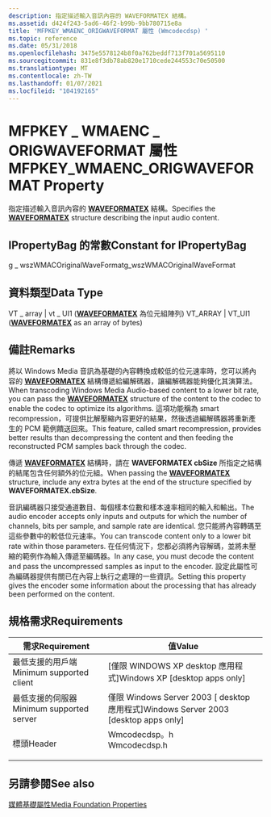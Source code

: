 ```yaml
---
description: 指定描述輸入音訊內容的 WAVEFORMATEX 結構。
ms.assetid: d424f243-5ad6-46f2-b99b-9bb780715e8a
title: 'MFPKEY_WMAENC_ORIGWAVEFORMAT 屬性 (Wmcodecdsp) '
ms.topic: reference
ms.date: 05/31/2018
ms.openlocfilehash: 3475e5578124b8f0a762beddf713f701a5695110
ms.sourcegitcommit: 831e8f3db78ab820e1710cede244553c70e50500
ms.translationtype: MT
ms.contentlocale: zh-TW
ms.lasthandoff: 01/07/2021
ms.locfileid: "104192165"
---
```

# <a name="mfpkey_wmaenc_origwaveformat-property"></a><span data-ttu-id="aa805-103">MFPKEY \_ WMAENC \_ ORIGWAVEFORMAT 屬性</span><span class="sxs-lookup"><span data-stu-id="aa805-103">MFPKEY\_WMAENC\_ORIGWAVEFORMAT Property</span></span>

<span data-ttu-id="aa805-104">指定描述輸入音訊內容的 [**WAVEFORMATEX**](/previous-versions/dd757713(v=vs.85)) 結構。</span><span class="sxs-lookup"><span data-stu-id="aa805-104">Specifies the [**WAVEFORMATEX**](/previous-versions/dd757713(v=vs.85)) structure describing the input audio content.</span></span>

## <a name="constant-for-ipropertybag"></a><span data-ttu-id="aa805-105">IPropertyBag 的常數</span><span class="sxs-lookup"><span data-stu-id="aa805-105">Constant for IPropertyBag</span></span>

<span data-ttu-id="aa805-106">g \_ wszWMACOriginalWaveFormat</span><span class="sxs-lookup"><span data-stu-id="aa805-106">g\_wszWMACOriginalWaveFormat</span></span>

## <a name="data-type"></a><span data-ttu-id="aa805-107">資料類型</span><span class="sxs-lookup"><span data-stu-id="aa805-107">Data Type</span></span>

<span data-ttu-id="aa805-108">VT \_ array \| vt \_ UI1 ([**WAVEFORMATEX**](/previous-versions/dd757713(v=vs.85)) 為位元組陣列) </span><span class="sxs-lookup"><span data-stu-id="aa805-108">VT\_ARRAY \| VT\_UI1 ([**WAVEFORMATEX**](/previous-versions/dd757713(v=vs.85)) as an array of bytes)</span></span>

## <a name="remarks"></a><span data-ttu-id="aa805-109">備註</span><span class="sxs-lookup"><span data-stu-id="aa805-109">Remarks</span></span>

<span data-ttu-id="aa805-110">將以 Windows Media 音訊為基礎的內容轉換成較低的位元速率時，您可以將內容的 [**WAVEFORMATEX**](/previous-versions/dd757713(v=vs.85)) 結構傳遞給編解碼器，讓編解碼器能夠優化其演算法。</span><span class="sxs-lookup"><span data-stu-id="aa805-110">When transcoding Windows Media Audio-based content to a lower bit rate, you can pass the [**WAVEFORMATEX**](/previous-versions/dd757713(v=vs.85)) structure of the content to the codec to enable the codec to optimize its algorithms.</span></span> <span data-ttu-id="aa805-111">這項功能稱為 smart recompression，可提供比解壓縮內容更好的結果，然後透過編解碼器將重新產生的 PCM 範例饋送回來。</span><span class="sxs-lookup"><span data-stu-id="aa805-111">This feature, called smart recompression, provides better results than decompressing the content and then feeding the reconstructed PCM samples back through the codec.</span></span>

<span data-ttu-id="aa805-112">傳遞 [**WAVEFORMATEX**](/previous-versions/dd757713(v=vs.85)) 結構時，請在 **WAVEFORMATEX cbSize** 所指定之結構的結尾包含任何額外的位元組。</span><span class="sxs-lookup"><span data-stu-id="aa805-112">When passing the [**WAVEFORMATEX**](/previous-versions/dd757713(v=vs.85)) structure, include any extra bytes at the end of the structure specified by **WAVEFORMATEX.cbSize**.</span></span>

<span data-ttu-id="aa805-113">音訊編碼器只接受通道數目、每個樣本位數和樣本速率相同的輸入和輸出。</span><span class="sxs-lookup"><span data-stu-id="aa805-113">The audio encoder accepts only inputs and outputs for which the number of channels, bits per sample, and sample rate are identical.</span></span> <span data-ttu-id="aa805-114">您只能將內容轉碼至這些參數中的較低位元速率。</span><span class="sxs-lookup"><span data-stu-id="aa805-114">You can transcode content only to a lower bit rate within those parameters.</span></span> <span data-ttu-id="aa805-115">在任何情況下，您都必須將內容解碼，並將未壓縮的範例作為輸入傳遞至編碼器。</span><span class="sxs-lookup"><span data-stu-id="aa805-115">In any case, you must decode the content and pass the uncompressed samples as input to the encoder.</span></span> <span data-ttu-id="aa805-116">設定此屬性可為編碼器提供有關已在內容上執行之處理的一些資訊。</span><span class="sxs-lookup"><span data-stu-id="aa805-116">Setting this property gives the encoder some information about the processing that has already been performed on the content.</span></span>

## <a name="requirements"></a><span data-ttu-id="aa805-117">規格需求</span><span class="sxs-lookup"><span data-stu-id="aa805-117">Requirements</span></span>



| <span data-ttu-id="aa805-118">需求</span><span class="sxs-lookup"><span data-stu-id="aa805-118">Requirement</span></span> | <span data-ttu-id="aa805-119">值</span><span class="sxs-lookup"><span data-stu-id="aa805-119">Value</span></span> |
|-------------------------------------|-----------------------------------------------------------------------------------------|
| <span data-ttu-id="aa805-120">最低支援的用戶端</span><span class="sxs-lookup"><span data-stu-id="aa805-120">Minimum supported client</span></span><br/> | <span data-ttu-id="aa805-121">\[僅限 WINDOWS XP desktop 應用程式\]</span><span class="sxs-lookup"><span data-stu-id="aa805-121">Windows XP \[desktop apps only\]</span></span><br/>                                             |
| <span data-ttu-id="aa805-122">最低支援的伺服器</span><span class="sxs-lookup"><span data-stu-id="aa805-122">Minimum supported server</span></span><br/> | <span data-ttu-id="aa805-123">僅限 Windows Server 2003 \[ desktop 應用程式\]</span><span class="sxs-lookup"><span data-stu-id="aa805-123">Windows Server 2003 \[desktop apps only\]</span></span><br/>                                    |
| <span data-ttu-id="aa805-124">標頭</span><span class="sxs-lookup"><span data-stu-id="aa805-124">Header</span></span><br/>                   | <dl> <span data-ttu-id="aa805-125"><dt>Wmcodecdsp。h</dt></span><span class="sxs-lookup"><span data-stu-id="aa805-125"><dt>Wmcodecdsp.h</dt></span></span> </dl> |



## <a name="see-also"></a><span data-ttu-id="aa805-126">另請參閱</span><span class="sxs-lookup"><span data-stu-id="aa805-126">See also</span></span>

<dl> <dt>

[<span data-ttu-id="aa805-127">媒體基礎屬性</span><span class="sxs-lookup"><span data-stu-id="aa805-127">Media Foundation Properties</span></span>](media-foundation-properties.md)
</dt> </dl>

 

 
